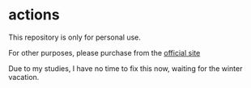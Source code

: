 # actions
This repository is only for personal use.

For other purposes, please purchase from the [official site](https://aseprite.org/download)

Due to my studies, I have  no time to fix this now, waiting for the winter vacation.

